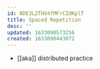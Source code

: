 ```yaml
---
id: 0DE3L2THV4fMFrCZdKplT
title: Spaced Repetition
desc: ''
updated: 1633090573256
created: 1633090443072
---
```


- [[aka]] distributed practice
